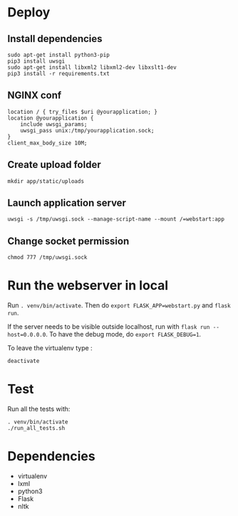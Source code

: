 # Deploy

## Install dependencies

```
sudo apt-get install python3-pip
pip3 install uwsgi
sudo apt-get install libxml2 libxml2-dev libxslt1-dev
pip3 install -r requirements.txt
```

## NGINX conf

```
location / { try_files $uri @yourapplication; }
location @yourapplication {
    include uwsgi_params;
    uwsgi_pass unix:/tmp/yourapplication.sock;
}
client_max_body_size 10M;
```

## Create upload folder

```
mkdir app/static/uploads
```

## Launch application server

```
uwsgi -s /tmp/uwsgi.sock --manage-script-name --mount /=webstart:app
```

## Change socket permission
```
chmod 777 /tmp/uwsgi.sock
```

# Run the webserver in local

Run `. venv/bin/activate`. Then do `export FLASK_APP=webstart.py` and `flask run`.

If the server needs to be visible outside localhost, run with `flask run --host=0.0.0.0`. To have the debug mode, do `export FLASK_DEBUG=1`.

To leave the virtualenv type :

```
deactivate
```

# Test

Run all the tests with:

```
. venv/bin/activate
./run_all_tests.sh
```

# Dependencies

* virtualenv
* lxml
* python3
* Flask
* nltk
